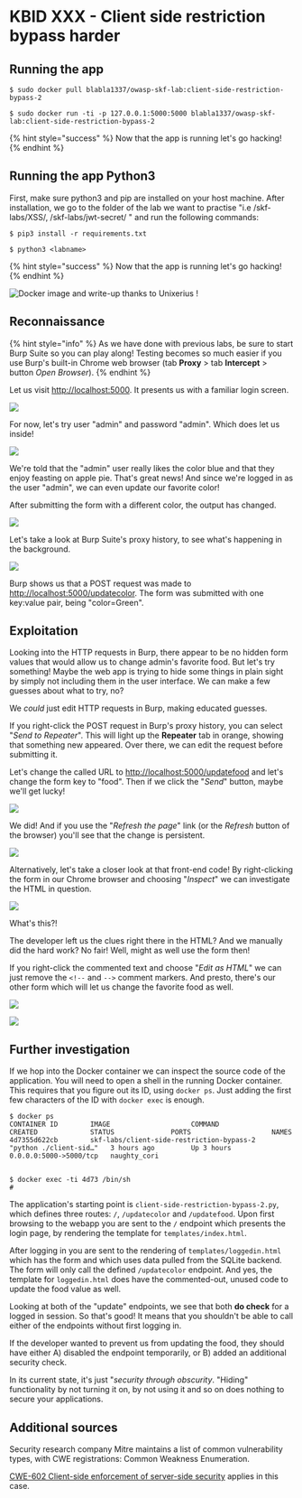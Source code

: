 # KBID XXX - Client side restriction bypass harder

## Running the app

```
$ sudo docker pull blabla1337/owasp-skf-lab:client-side-restriction-bypass-2
```

```
$ sudo docker run -ti -p 127.0.0.1:5000:5000 blabla1337/owasp-skf-lab:client-side-restriction-bypass-2
```

{% hint style="success" %}
Now that the app is running let's go hacking!
{% endhint %}

## Running the app Python3

First, make sure python3 and pip are installed on your host machine. After installation, we go to the folder of the lab we want to practise "i.e /skf-labs/XSS/, /skf-labs/jwt-secret/ " and run the following commands:

```
$ pip3 install -r requirements.txt
```

```
$ python3 <labname>
```

{% hint style="success" %}
Now that the app is running let's go hacking!
{% endhint %}

![Docker image and write-up thanks to Unixerius !](../../.gitbook/assets/Unixerius.png)

## Reconnaissance

{% hint style="info" %}
As we have done with previous labs, be sure to start Burp Suite so you can play along! Testing becomes so much easier if you use Burp's built-in Chrome web browser (tab **Proxy** > tab **Intercept** > button _Open Browser_).
{% endhint %}

Let us visit [http://localhost:5000](http://localhost:5000). It presents us with a familiar login screen.

![](../../.gitbook/assets/csrb2-1.png)

For now, let's try user "admin" and password "admin". Which does let us inside!

![](../../.gitbook/assets/csrb2-2.png)

We're told that the "admin" user really likes the color blue and that they enjoy feasting on apple pie. That's great news! And since we're logged in as the user "admin", we can even update our favorite color!

After submitting the form with a different color, the output has changed.

![](../../.gitbook/assets/csrb2-3.png)

Let's take a look at Burp Suite's proxy history, to see what's happening in the background.

![](../../.gitbook/assets/csrb2-4.png)

Burp shows us that a POST request was made to [http://localhost:5000/updatecolor](http://localhost:5000/updatecolor). The form was submitted with one key:value pair, being "color=Green".

## Exploitation

Looking into the HTTP requests in Burp, there appear to be no hidden form values that would allow us to change admin's favorite food. But let's try something! Maybe the web app is trying to hide some things in plain sight by simply not including them in the user interface. We can make a few guesses about what to try, no?

We _could_ just edit HTTP requests in Burp, making educated guesses.

If you right-click the POST request in Burp's proxy history, you can select "_Send to Repeater_". This will light up the **Repeater** tab in orange, showing that something new appeared. Over there, we can edit the request before submitting it.

Let's change the called URL to [http://localhost:5000/updatefood](http://localhost:5000/updatefood) and let's change the form key to "food". Then if we click the "_Send_" button, maybe we'll get lucky!

![](../../.gitbook/assets/csrb2-5.png)

We did! And if you use the "_Refresh the page_" link (or the _Refresh_ button of the browser) you'll see that the change is persistent.

![](../../.gitbook/assets/csrb2-6.png)

Alternatively, let's take a closer look at that front-end code! By right-clicking the form in our Chrome browser and choosing "_Inspect_" we can investigate the HTML in question.

![](../../.gitbook/assets/csrb2-7.png)

What's this?!

The developer left us the clues right there in the HTML? And we manually did the hard work? No fair! Well, might as well use the form then!

If you right-click the commented text and choose "_Edit as HTML_" we can just remove the `<!--` and `-->` comment markers. And presto, there's our other form which will let us change the favorite food as well.

![](../../.gitbook/assets/csrb2-8.png)

![](../../.gitbook/assets/csrb2-9.png)

## Further investigation

If we hop into the Docker container we can inspect the source code of the application. You will need to open a shell in the running Docker container. This requires that you figure out its ID, using `docker ps`. Just adding the first few characters of the ID with `docker exec` is enough.

```
$ docker ps
CONTAINER ID        IMAGE                    COMMAND                  CREATED             STATUS              PORTS                    NAMES
4d7355d622cb        skf-labs/client-side-restriction-bypass-2   "python ./client-sid…"   3 hours ago         Up 3 hours          0.0.0.0:5000->5000/tcp   naughty_cori


$ docker exec -ti 4d73 /bin/sh
#
```

The application's starting point is `client-side-restriction-bypass-2.py`, which defines three routes: `/`, `/updatecolor` and `/updatefood`. Upon first browsing to the webapp you are sent to the `/` endpoint which presents the login page, by rendering the template for `templates/index.html`.

After logging in you are sent to the rendering of `templates/loggedin.html` which has the form and which uses data pulled from the SQLite backend. The form will only call the defined `/updatecolor` endpoint. And yes, the template for `loggedin.html` does have the commented-out, unused code to update the food value as well.

Looking at both of the "update" endpoints, we see that both **do check** for a logged in session. So that's good! It means that you shouldn't be able to call either of the endpoints without first logging in.

If the developer wanted to prevent us from updating the food, they should have either A) disabled the endpoint temporarily, or B) added an additional security check.

In its current state, it's just "_security through obscurity_. "Hiding" functionality by not turning it on, by not using it and so on does nothing to secure your applications.

## Additional sources

Security research company Mitre maintains a list of common vulnerability types, with CWE registrations: Common Weakness Enumeration.

[CWE-602 Client-side enforcement of server-side security](https://cwe.mitre.org/data/definitions/602.html) applies in this case.
